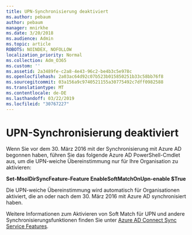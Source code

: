 ```yaml
---
title: UPN-Synchronisierung deaktiviert
ms.author: pebaum
author: pebaum
manager: mnirkhe
ms.date: 3/20/2018
ms.audience: Admin
ms.topic: article
ROBOTS: NOINDEX, NOFOLLOW
localization_priority: Normal
ms.collection: Adm_O365
ms.custom: ''
ms.assetid: 2a3489fe-c2a8-4e43-96c2-be4b3c5e978c
ms.openlocfilehash: 2a03ac64d92c07b523b015850251b33c58bb76f8
ms.sourcegitcommit: 03a156a9c9740521155a30775492c7dff0982588
ms.translationtype: MT
ms.contentlocale: de-DE
ms.lasthandoff: 03/22/2019
ms.locfileid: "30767227"
---
```

# <a name="upn-sync-disabled"></a>UPN-Synchronisierung deaktiviert

Wenn Sie vor dem 30. März 2016 mit der Synchronisierung mit Azure AD begonnen haben, führen Sie das folgende Azure AD PowerShell-Cmdlet aus, um die UPN-weiche Übereinstimmung nur für Ihre Organisation zu aktivieren:
  
 **Set-MsolDirSyncFeature-Feature EnableSoftMatchOnUpn-enable $True**
  
Die UPN-weiche Übereinstimmung wird automatisch für Organisationen aktiviert, die an oder nach dem 30. März 2016 mit Azure AD synchronisiert haben.
  
Weitere Informationen zum Aktivieren von Soft Match für UPN und andere Synchronisierungsfunktionen finden Sie unter [Azure AD Connect Sync Service Features](https://docs.microsoft.com/azure/active-directory/connect/active-directory-aadconnectsyncservice-features).
  

